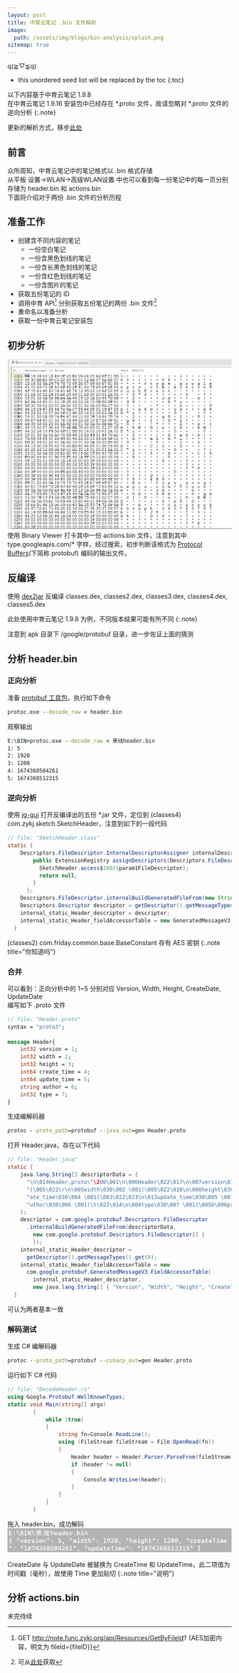 ```yaml
---
layout: post
title: 中育云笔记 .bin 文件解析
image:
  path: /assets/img/blogs/bin-analysis/splash.png
sitemap: true
---
```

q(≧▽≦q)

* this unordered seed list will be replaced by the toc
{:toc}

以下内容基于中育云笔记 1.9.8  
在中育云笔记 1.9.16 安装包中已经存在 *.proto 文件，故请忽略对 *.proto 文件的逆向分析
{:.note}

更新的解析方式，移步[此处](/blogs/2023-01-26-zy-bin-file-analysis-new/)

## 前言
众所周知，中育云笔记中的笔记格式以 .bin 格式存储  
从平板 设置->WLAN->高级WLAN设置 中也可以看到每一份笔记中的每一页分别存储为 header.bin 和 actions.bin  
下面将介绍对于两份 .bin 文件的分析历程

## 准备工作
- 创建含不同内容的笔记
  - 一份空白笔记
  - 一份含黑色划线的笔记
  - 一份含长黑色划线的笔记
  - 一份含红色划线的笔记
  - 一份含图片的笔记
- 获取五份笔记的 ID
- 调用中育 API[^1] 分别获取五份笔记的两份 .bin 文件[^2]
- 重命名以准备分析
- 获取一份中育云笔记安装包

## 初步分析
![alt Binary Viewer](/assets/img/blogs/bin-analysis/binary-viewer.jpg)  
使用 Binary Viewer 打卡其中一份 actions.bin 文件，注意到其中 type.googleapis.com/* 字样，经过搜索，初步判断该格式为 [Protocol Buffers](https://protobuf.dev/)(下简称 protobuf) 编码的输出文件。  

## 反编译
使用 [dex2jar](https://github.com/pxb1988/dex2jar) 反编译 classes.dex, classes2.dex, classes3.dex, classes4.dex, classes5.dex

此处使用中育云笔记 1.9.8 为例，不同版本结果可能有所不同
{:.note}

注意到 apk 目录下 /google/protobuf 目录，进一步佐证上面的猜测

## 分析 header.bin
### 正向分析
准备 [protobuf 工具包](https://github.com/protocolbuffers/protobuf/releases)，执行如下命令
~~~bat
protoc.exe --decode_raw < header.bin
~~~

观察输出
~~~bat
E:\BIN>protoc.exe --decode_raw < 黑线header.bin
1: 5
2: 1920
3: 1200
4: 1674368504261
5: 1674368512315
~~~

### 逆向分析
使用 [jg-gui](https://github.com/java-decompiler/jd-gui) 打开反编译出的五份 *.jar 文件，定位到 (classes4) com.zykj.sketch.SketchHeader，注意到如下的一段代码
~~~java
// file: "SketchHeader.class"
static {
    Descriptors.FileDescriptor.InternalDescriptorAssigner internalDescriptorAssigner = new Descriptors.FileDescriptor.InternalDescriptorAssigner() {
        public ExtensionRegistry assignDescriptors(Descriptors.FileDescriptor param1FileDescriptor) {
          SketchHeader.access$1602(param1FileDescriptor);
          return null;
        }
      };
    Descriptors.FileDescriptor.internalBuildGeneratedFileFrom(new String[] { "\n\fHeader.proto\"~\n\006Header\022\017\n\007version\030\001 \001(\005\022\r\n\005width\030\002 \001(\005\022\016\n\006height\030\003 \001(\005\022\022\n\ncreateDate\030\004 \001(\003\022\022\n\nupdateDate\030\005 \001(\003\022\016\n\006author\030\006 \001(\t\022\f\n\004type\030\007 \001(\005B\037\n\017com.zykj.sketchB\fSketchHeaderb\006proto3" }, new Descriptors.FileDescriptor[0], internalDescriptorAssigner);
    Descriptors.Descriptor descriptor = getDescriptor().getMessageTypes().get(0);
    internal_static_Header_descriptor = descriptor;
    internal_static_Header_fieldAccessorTable = new GeneratedMessageV3.FieldAccessorTable(descriptor, new String[] { "Version", "Width", "Height", "CreateDate", "UpdateDate", "Author", "Type" });
  }
~~~

(classes2) com.friday.common.base.BaseConstant 存有 AES 密钥
{:.note title="你知道吗"}

### 合并
可以看到：正向分析中的 1~5 分别对应 Version, Width, Height, CreateDate, UpdateDate  
编写如下 .proto 文件

~~~protobuf
// file: "Header.proto"
syntax = "proto3";

message Header{
    int32 version = 1;
    int32 width = 2;
    int32 height = 3;
    int64 create_time = 4;
    int64 update_time = 5;
    string author = 6;
    int32 type = 7;
}
~~~

生成编解码器

~~~bat
protoc --proto_path=protobuf --java_out=gen Header.proto
~~~

打开 Header.java，存在以下代码

~~~java
// file: "Header.java"
static {
    java.lang.String[] descriptorData = {
      "\n\014Header.proto\"\200\001\n\006Header\022\017\n\007version\030\001 \001" +
      "(\005\022\r\n\005width\030\002 \001(\005\022\016\n\006height\030\003 \001(\005\022\023\n\013cre" +
      "ate_time\030\004 \001(\003\022\023\n\013update_time\030\005 \001(\003\022\016\n\006a" +
      "uthor\030\006 \001(\t\022\014\n\004type\030\007 \001(\005b\006proto3"
    };
    descriptor = com.google.protobuf.Descriptors.FileDescriptor
      .internalBuildGeneratedFileFrom(descriptorData,
        new com.google.protobuf.Descriptors.FileDescriptor[] {
        });
    internal_static_Header_descriptor =
      getDescriptor().getMessageTypes().get(0);
    internal_static_Header_fieldAccessorTable = new
      com.google.protobuf.GeneratedMessageV3.FieldAccessorTable(
        internal_static_Header_descriptor,
        new java.lang.String[] { "Version", "Width", "Height", "CreateTime", "UpdateTime", "Author", "Type", });
  }
~~~

可认为两者基本一致

### 解码测试

生成 C# 编解码器

~~~bat
protoc --proto_path=protobuf --csharp_out=gen Header.proto
~~~

运行如下 C# 代码

~~~csharp
// file: "DecodeHeader.cs"
using Google.Protobuf.WellKnownTypes;
static void Main(string[] args)
        {
            while (true)
            {
                string fn=Console.ReadLine();
                using (FileStream fileStream = File.OpenRead(fn))
                {
                    Header header = Header.Parser.ParseFrom(fileStream);
                    if (header != null)
                    {
                        Console.WriteLine(header);
                    }
                }
            }
        }
~~~

拖入 header.bin，成功解码
![alt Header Decode Success](/assets/img/blogs/bin-analysis/header-decode-success.jpg)

CreateDate 与 UpdateDate 被替换为 CreateTime 和 UpdateTime，此二项值为时间戳（毫秒），故使用 Time 更加贴切
{:.note title="说明"}


## 分析 actions.bin
未完待续

[^1]: GET http://note.func.zykj.org/api/Resources/GetByFileId? {AES加密内容，明文为 fileId={fileID}}
[^2]: 可从[此处](/assets/files/bin-analysis/bin-files.zip)获取